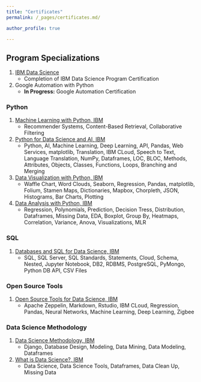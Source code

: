 ```yaml
---
title: "Certificates"
permalink: /_pages/certificates.md/

author_profile: true

---
```


## Program Specializations

1. [IBM Data Science](https://www.coursera.org/account/accomplishments/specialization/GYCKT9JHP337 "IBM Data Science")
   - Completion of IBM Data Science Program Certification
2. Google Automation with Python
   - __In Progress:__ Google Automation Certification

### Python
1. [Machine Learning with Python, IBM](https://www.coursera.org/account/accomplishments/verify/A5NA6EUL5QZN "Machine Learning with Python, IBM")
   - Recommender Systems, Content-Based Retrieval, Collaborative Filtering
2. [Python for Data Science and AI, IBM](https://www.coursera.org/account/accomplishments/verify/N3WGRJN55JM9 "Python for Data Science and AI, IBM")
   - Python, AI, Machine Learning, Deep Learning, API, Pandas, Web Services, matplotlib, Translation, IBM CLoud, Speech to Text, Language Translation, NumPy, Dataframes, LOC, BLOC, Methods, Attributes, Objects, Classes, Functions, Loops, Branching and Merging
3. [Data Visualization with Python, IBM](https://www.coursera.org/account/accomplishments/verify/F9W3EW2EVM4H "Data Visualization with Python, IBM")
   - Waffle Chart, Word Clouds, Seaborn, Regression, Pandas, matplotlib, Folium, Stamen Maps, Dictionaries, Mapbox, Chorpleth, JSON, Histograms, Bar Charts, Plotting
4. [Data Analysis with Python, IBM](https://www.coursera.org/account/accomplishments/verify/7RGGUNZ3NY7W "Data Analysis with Python, IBM")
   - Regression, Polynomials, Prediction, Decision Tress, Distribution, Dataframes, Missing Data, EDA, Boxplot, Group By, Heatmaps, Correlation, Variance, Anova, Visualizations, MLR

### SQL
1. [Databases and SQL for Data Science, IBM](https://www.coursera.org/account/accomplishments/verify/AGXYMXGVPUTW "Databases and SQL for Data Science, IBM")
   - SQL, SQL Server, SQL Standards, Statements, Cloud, Schema, Nested, Jupyter Notebook, DB2, RDBMS, PostgreSQL, PyMongo, Python DB API, CSV Files

### Open Source Tools
1. [Open Source Tools for Data Science, IBM](https://www.coursera.org/account/accomplishments/verify/46BJZNEXKTBF "Open Source Tools for Data Science, IBM")
   - Apache Zeppelin, Markdown, Rstudio, IBM CLoud, Regression, Pandas, Neural Networks, Machine Learning, Deep Learning, Zigbee

### Data Science Methodology
1. [Data Science Methodology, IBM](https://www.coursera.org/account/accomplishments/verify/DRJ8LSVWZ9WY "Data Science Methodology, IBM")
   - Django, Database Design, Modeling, Data Mining, Data Modeling, Dataframes
2. [What is Data Science?, IBM](https://www.coursera.org/account/accomplishments/verify/J9Z3H5RFS3GA "What is Data Science?, IBM")
   - Data Science, Data Science Tools, Dataframes, Data Clean Up, Missing Data

